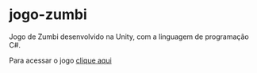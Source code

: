 # jogo-zumbi
Jogo de Zumbi desenvolvido na Unity, com a linguagem de programação C#.

Para acessar o jogo [clique aqui](https://felipe-nonato.github.io/jogo-zumbi/)
